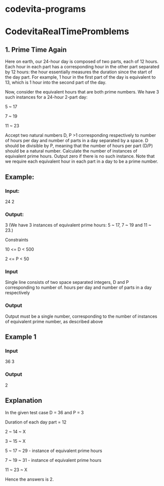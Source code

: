# codevita-programs
# CodevitaRealTimePromblems

## 1. Prime Time Again

Here on earth, our 24-hour day is composed of two parts, each of 12 hours. Each hour in each part has a corresponding hour in the other part separated by 12 hours: the hour essentially measures the duration since the start of the day part. For example, 1 hour in the first part of the day is equivalent to 13, which is 1 hour into the second part of the day.

Now, consider the equivalent hours that are both prime numbers. We have 3 such instances for a 24-hour 2-part day:

5 ~ 17

7 ~ 19

11 ~ 23



Accept two natural numbers D, P >1 corresponding respectively to number of hours per day and number of parts in a day separated by a space. D should be divisible by P, meaning that the number of hours per part (D/P) should be a natural number. Calculate the number of instances of equivalent prime hours. Output zero if there is no such instance. Note that we require each equivalent hour in each part in a day to be a prime number.



## Example:

### Input:
24  2

### Output:
3 (We have 3 instances of equivalent prime hours: 5 ~ 17, 7 ~ 19 and 11 ~ 23.)

Constraints

10 <= D < 500

2 <= P < 50


### Input

Single line consists of two space separated integers, D and P corresponding to number of. hours per day and number of parts in a day respectively

### Output

Output must be a single number, corresponding to the number of instances of equivalent prime number, as described above


## Example 1

### Input

36  3

### Output

2


## Explanation

In the given test case D = 36 and P = 3

Duration of each day part = 12

2 ~ 14 ~ X

3 ~ 15 ~ X

5 ~ 17 ~ 29 - instance of equivalent prime hours

7 ~ 19 ~ 31 - instance of equivalent prime hours

11 ~ 23 ~ X 

Hence the answers is 2.
